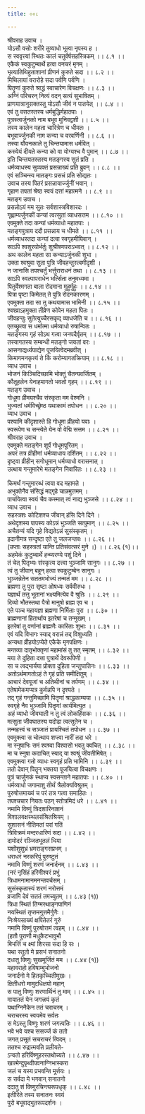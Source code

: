 ```yaml
---
title: ००८

---
```

श्रीवराह उवाच ।  
योऽसौ वसोः शरीरे तुव्याधो भूत्वा नृपस्य ह ।  
स स्ववृत्त्यां स्थितः कालं चतुर्वर्षसहस्त्रिकम् ।। ८.१ ।।  
एकैकं स्वकुटुम्बार्थे हत्वा वनचरं मृगम् ।  
भृत्यातिथिहुताशानां प्रीणनं कुरुते सदा ।। ८.२ ।।  
मिथिलायां वरारोहे सदा पर्वणि पर्वणि ।  
पितॄणां कुरुते श्राद्धं स्वाचारेण विचक्षणः ।। ८.३ ।।  
अग्निं परिचरन् नित्यं वदन् सत्यं सुभाषितम् ।  
प्राणयात्रानुसक्तस्तु योऽसौ जीवं न पातयेत् ।। ८.४ ।।  
एवं तु वसतस्तस्य धर्मबुद्धिर्महातपाः ।  
पुत्रस्त्वर्जुनको नाम बभूव मुनिवद्वशी ।। ८.५ ।।  
तस्य कालेन महता चारित्रेण च धीमतः ।  
बभूवार्ज्जुनकी नाम कन्या च वरवर्णिनी ।। ८.६ ।।  
तस्या यौवनकाले तु चिन्तयामास धर्मवित् ।  
कस्येयं दीयते कन्या को वा योग्यश्च वै पुमान् ।। ८.७ ।।  
इति चिन्तयतस्तस्य मतङ्गस्य सुतं प्रति ।  
धर्मव्याधस्य सुव्यक्तं प्रसन्नाख्यं प्रति ब्रुवन् ।। ८.८ ।।  
एवं सञ्चिन्त्य मातङ्गः प्रसन्नं प्रति सोद्यतः ।  
उवाच तस्य पितरं प्रसन्नायार्ज्जुनीं भवान् ।  
गृहाण तपतां श्रेष्ठ स्वयं दत्तां महात्मने ।। ८.९ ।।  
मतङ्ग उवाच ।  
प्रसन्नोऽयं मम सुतः सर्वशास्त्रविशारदः ।  
गृह्णाम्यर्जुनकीं कन्यां त्वत्सुतां व्याधसत्तम ।। ८.१० ।।  
एवमुक्ते तदा कन्यां धर्मव्याधो महातपाः ।  
मतङ्गपुत्राय ददौ प्रसन्नाय च धीमते ।। ८.११ ।।  
धर्मव्याधस्तदा कन्यां दत्वा स्वगृहमीयिवान् ।  
साऽपि श्वशुरयोर्भर्तुः शुश्रीषणपराऽभवत् ।। ८.१२ ।।  
अथ कालेन महता सा कन्याऽर्जुनकी शुभा ।  
उक्ता श्वश्रुवा सुता पुत्रि जीवहन्तुस्त्वमीदृशी ।  
न जानासि तपश्चर्तुं भर्त्तुराराधनं तथा ।। ८.१३ ।।  
साऽपि स्वल्पापराधेन भर्त्सिता तनुमध्यमा ।  
पितुर्वेश्मगता बाला रोदमाना मुहुर्मुहुः ।। ८.१४ ।।  
पित्रा पृष्टा किमेतत् ते पुत्रि रोदनकारणम् ।  
एवमुक्ता तदा सा तु कथयामास भामिनी ।। ८.१५ ।।  
श्वश्व्राऽहमुक्ता तीव्रेण कोपेन महता पितः ।  
जीवहन्तुः सुतेत्युच्चैरसकृद् व्याधजेति च ।। ८.१६ ।।  
एतच्छ्रुत्वा स धर्मात्मा धर्मव्याधो रुषान्वितः ।  
मतङ्गस्य गृहं सोऽथ गत्वा जनपदैर्वृतम् ।। ८.१७ ।।  
तस्यागतस्य सम्बन्धी मतङ्गो जयतां वरः ।  
आसनाद्यर्ध्यपाद्येन पूजयित्वेदमब्रवीत् ।  
किमागमनकृत्यं ते किं करोम्यागतक्रियाम् ।। ८.१८ ।।  
व्याध उवाच ।  
भोजनं किञ्चिदिच्छामि भोक्तुं चैतन्यवर्जितम् ।  
कौतूहलेन येनाहमागतो भवतो गृहम् ।। ८.१९ ।।  
मतङ्ग उवाच ।  
गोधूमा व्रीमयश्चैव संस्कृता मम वेश्मनि ।  
भुज्यतां धर्मविच्छ्रेष्ठ यथाकामं तपोधन ।। ८.२० ।।  
व्याध उवाच ।  
पश्यामि कीदृशास्ते हि गोधूमा व्रीहयो यवाः ।  
स्वरूपेण च सन्त्येते येन वो वेद्मि सत्तम ।। ८.२१ ।।  
श्रीवराह उवाच ।  
एवमुक्ते मतङ्गेन शूर्पं गोधूमपूरितम् ।  
अपरं तत्र व्रीहीणां धर्मव्याधाय दर्शितम् ।। ८.२२ ।।  
दृष्ट्वा व्रीहीन् सगोधूमान् धर्मव्याधो वरासनात् ।  
उत्थाय गन्तुमारेभे मतङ्गेन निवारितः ।। ८.२३ ।।  
  
  
किमर्थं गन्तुमारब्धं त्वया वद महामते ।  
अभुक्तेनैव संसिद्धं मद्गृहे चान्नमुत्तमम् ।  
पाचयित्वा स्वयं चैव कस्मात् त्वं नाद्य भुञ्जसे ।। ८.२४ ।।  
व्याध उवाच ।  
सहस्त्रशः कोटिशश्च जीवान् हंसि दिने दिने ।  
अथेदृशस्य पापस्य कोऽन्नं भुञ्जति सत्पुमान् ।। ८.२५ ।।  
अचैतन्यं यदि गृहे विद्यतेऽन्नं सुसंस्कृतम् ।  
इदानीमत्र सन्दृष्टा एते तु जलजन्तवः ।। ८.२६ ।।  
(उप्ताः सहस्त्रतां यान्ति प्रतिसंवत्सरं मुने ।) ।। ८.२६ (१)।।  
अहमेकं कुटुम्बार्थे हन्म्यरण्ये पशुं दिने ।  
तं चेत् पितृभ्यः संस्कृत्य दत्त्वा भुञ्जामि सानुगः ।। ८.२७ ।।  
त्वं तु जीवान् बहून् हत्वा स्वकुटुम्बेन सानुगः ।  
भुञ्जन्नेतेन सततमभोज्यं तन्मतं मम ।। ८.२८ ।।  
ब्रह्मणा तु पुरा सृष्टा ओषध्यः सर्ववीरुधः ।  
यज्ञार्थं तत्तु भूतानां भक्ष्यमित्येव वै श्रुतिः ।। ८.२९ ।।  
दिव्यो भौतस्तथा पैत्रो मानुषो ब्राह्म एव च ।  
एते पञ्च महायज्ञा ब्रह्मणा निर्मिताः पुरा ।। ८.३० ।।  
ब्राह्मणानां हितार्थाय इतरेषां च तन्मुखम् ।  
इतरेषां तु वर्णानां ब्राह्मणैः कारिताः शुभाः ।। ८.३१ ।।  
एवं यदि विभागः स्याद् वरान्नं तद् विशुध्यति ।  
अन्यथा व्रीहयोऽप्येते एकैके मृगपक्षिणः ।  
मन्तव्या दातृभोक्तृणां महामांसं तु तत् स्मृतम् ।। ८.३२ ।।  
मया ते दुहिता दत्ता पुत्रार्थे देवरूपिणी ।  
सा च त्वद्भार्यया प्रोक्ता दुहिता जन्तुघातिनः ।। ८.३३ ।।  
अतोऽर्थमागतोऽहं ते गृहं प्रति समीक्षितुम् ।  
आचारं देवपूजां च अतिथीनां च तर्पणम् ।। ८.३४ ।।  
एतेषामेकमप्यत्र कुर्वन्नपि न दृश्यते ।  
तद् गृहं गन्तुमिच्छामि पितॄणां श्राद्धकाम्यया ।। ८.३५ ।।  
स्वगृहे नैव भुञ्जामि पितॄणां कार्यमित्युत ।  
अहं व्याधो जीवघाती न तु त्वं लोकहिंसकः ।। ८.३६ ।।  
मत्सुता जीवघातस्य यदोढा त्वत्सुतेन च ।  
तन्महत्त्वं च सञ्जातं प्रायश्चितं तपोधन ।। ८.३७ ।।  
एवमुक्त्वा स चोत्थाय शप्त्वा नारीं तदा धरे ।  
मा स्नुषाभिः समं श्वश्र्वा विश्वासो भवतु क्वचित् ।। ८.३८ ।।  
मा च स्नुषा कदाचित् स्याद् या श्वश्रूं जीवतीमिषेत् ।  
एवमुक्त्वा गतो व्याधः स्वगृहं प्रति भामिनि ।। ८.३९ ।।  
ततो देवान् पितॄन् भक्तया पूजयित्वा विचक्षणः ।  
पुत्रं चार्जुनकं स्थाप्य स्वसन्ताने महातपाः ।। ८.४० ।।  
धर्मव्याधो जगामाशु तीर्थं त्रैलोक्यविश्रुतम् ।  
पुरुषोत्तमाख्यं च परं तत्र गत्वा समाहितः ।  
तपश्चचार नियतः पठन् स्तोत्रमिदं धरे ।। ८.४१ ।।  
नमामि विष्णुं त्रिदशारिनाशनं  
विशालवक्षस्थलसंश्रितश्रियम् ।  
सुशासनं नीतिमतां परां गतिं  
त्रिविक्रमं मन्दरधारिणं सदा ।। ८.४२ ।।  
दामोदरं रञ्जितभूतलं धिया  
यशोंशुशुभ्रं भ्रमराङ्गसप्रभम् ।  
धराधरं नरकरिपुं पुरुष्टुतं  
नमामि विष्णुं शरणं जनार्दनम् ।। ८.४३ ।।  
(नरं नृसिंहं हरिमीश्वरं प्रभुं  
त्रिधामनामानमनन्तवर्चसम् ।  
सुसंस्कृतास्यं शरणं नरोत्तमं  
व्रजामि देवं सततं तमच्युतम् ।। ८.४३ (१))  
त्रिधा स्थितं तिग्मरथाङ्गपाणिनं  
नयस्थितं तृप्तमनुत्तमैर्गुणैः ।  
निःश्रेयसाख्यं क्षपितेतरं गुरुं  
नमामि विष्णुं पुरुषोत्तमं त्वहम् ।। ८.४४ ।।  
(हतौ पुराणौ मधुकैटभावुभौ  
बिभर्त्ति च क्ष्मां शिरसा सदा हि सः ।  
यथा स्तुतो मे प्रसभं सनातनो  
दधातु विष्णुः सुखमूर्जितं मम ।। ८.४४ (१))  
महावराहो हविषाम्बुभोजनो  
जनार्दनो मे हितकृच्चितीमुखः ।  
क्षितीधरो मामुदधिक्षयो महान्  
स पातु विष्णुः शरणार्थिनं तु माम् ।। ८.४५ ।।  
मायाततं येन जगत्त्रयं कृतं  
यथाग्निनैकेन ततं चराचरम् ।  
चराचरस्य स्वयमेव सर्वतः  
स मेऽस्तु विष्णुः शरणं जगत्पतिः ।। ८.४६ ।।  
भवे भवे यश्च ससर्ज्ज कं ततो  
जगत् प्रसूतं सचराचरं त्विदम् ।  
ततश्च रुद्रात्मवति प्रलीयते-  
ऽन्वतो हरिर्विष्णुहरस्तथोच्यते ।। ८.४७ ।।  
खात्मेन्दुपृथ्वीपवनाग्निभास्करा  
जलं च यस्य प्रभवन्ति मूर्त्तयः ।  
स सर्वदा मे भगवान् सनातनो  
ददातु शं विष्णुरचिन्त्यरूपधृक् ।। ८.४८ ।।  
इतीरिते तस्य सनातनः स्वयं  
पुरो बभूवाद्भुतरूपदर्शनः ।